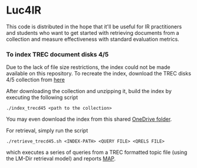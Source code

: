 # Luc4IR

This code is distributed in the hope that it'll be useful for IR practitioners and students who want to get started with retrieving documents from a collection and measure effectiveness with standard evaluation metrics.


### To index TREC document disks 4/5

Due to the lack of file size restrictions, the index could not be made available on this repository. To recreate the index, download the TREC disks 4/5 collection from [here](https://gla-my.sharepoint.com/:f:/g/personal/debasis_ganguly_glasgow_ac_uk/EgEuteOhyX5Lj-EpBdKjzRoB_lo91gag-BSEj5pqPpwumw?e=OtkzJ8)

After downloading the collection and unzipping it, build the index by executing the following script
```
./index_trecd45 <path to the collection>
```

You may even download the index from this shared [OneDrive folder](https://gla-my.sharepoint.com/:f:/g/personal/debasis_ganguly_glasgow_ac_uk/Ehb_L_a_MIVEn2yB3xpNOywBMe4VVsPGf86bsZkgJ99VjA?e=K9dfTo).

For retrieval, simply run the script
```
./retrieve_trecd45.sh <INDEX-PATH> <QUERY FILE> <QRELS FILE>
```
which executes a series of queries from a TREC formatted topic file (using the LM-Dir retrieval model) and reports [MAP]([https://en.wikipedia.org/wiki/Evaluation_measures_(information_retrieval)#Mean_average_precision](https://en.wikipedia.org/wiki/Evaluation_measures_(information_retrieval)#Mean_average_precision)).

